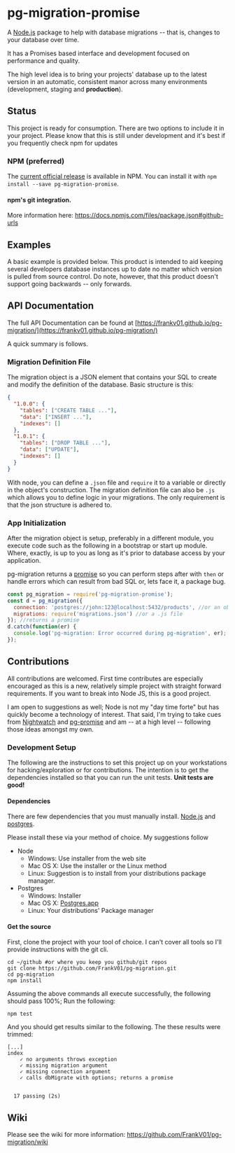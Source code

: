 # pg-migration-promise
A [Node.js](https://nodejs.org/en/) package to help with database migrations -- that is, changes to your
database over time.

It has a Promises based interface and development focused on performance and quality.

The high level idea is to bring your projects' database up to the latest version
in an automatic, consistent manor across many environments (development,
staging and **production**).

## Status
This project is ready for consumption. There are two options to include it in your project.
Please know that this is still under development and it's best if you frequently check
npm for updates

### NPM (preferred)
The [current official release](https://www.npmjs.com/package/pg-migration-promise)
is available in NPM. You can install it with `npm install --save pg-migration-promise`.

#### npm's git integration.
More information here: https://docs.npmjs.com/files/package.json#github-urls

## Examples
A basic example is provided below. This product is intended to aid keeping several
developers database instances up to date no matter which version is pulled from
source control. Do note, however, that this product doesn't
support going backwards -- only forwards.

## API Documentation
The full API Documentation can be found at [https://frankv01.github.io/pg-migration/](https://frankv01.github.io/pg-migration/)

A quick summary is follows.

### Migration Definition File
The migration object is a JSON element that contains your SQL to create and modify the
definition of the database.  Basic structure is this:

```json
{
  "1.0.0": {
    "tables": ["CREATE TABLE ..."],
    "data": ["INSERT ..."],
    "indexes": []
  },
  "1.0.1": {
    "tables": ["DROP TABLE ..."],
    "data": ["UPDATE"],
    "indexes": []
  }
}
```

With node, you can define a `.json` file and `require` it to a variable or directly
in the object's construction. The migration definition file can also be `.js` which
allows you to define logic in your migrations. The only requirement is that the json
structure is adhered to.

### App Initialization
After the migration object is setup, preferably in a different module, you execute
code such as the following in a bootstrap or start up module.  Where, exactly, is up
to you as long as it's prior to database access by your application.

pg-migration returns a [promise](http://bluebirdjs.com/docs/api-reference.html) so you can perform steps after with `then` or handle
errors which can result from bad SQL or, lets face it, a package bug.

```javascript
const pg_migration = require('pg-migration-promise');
const d = pg_migration({
  connection: 'postgres://john:123@localhost:5432/products', //or an object
  migrations: require('migrations.json') //or a .js file
}); //returns a promise
d.catch(function(er) {
  console.log('pg-migration: Error occurred during pg-migration', er);
});
```

## Contributions
All contributions are welcomed. First time contributes are especially
encouraged as this is a new, relatively simple project with straight
forward requirements. If you want to break into Node JS, this is a good
project.

I am open to suggestions as well; Node is not my "day time forte" but
has quickly become a technology of interest. That said, I'm trying to
take cues from [Nightwatch](https://github.com/nightwatchjs/nightwatch)
and [pg-promise](https://github.com/vitaly-t/pg-promise) and am -- at a
high level -- following those ideas amongst my own.

### Development Setup
The following are the instructions to set this project up on your workstations
for hacking/exploration or for contributions. The intention is to get the
dependencies installed so that you can run the unit tests.
**Unit tests are good!**

#### Dependencies

There are few dependencies that you must manually install.
[Node.js](https://nodejs.org/en/) and [postgres](https://www.postgresql.org/).

Please install these via your method of choice. My suggestions follow
- Node
  - Windows: Use installer from the web site
  - Mac OS X: Use the installer or the Linux method
  - Linux: Suggestion is to install from your distributions package manager.
- Postgres
  - Windows: Installer
  - Mac OS X: [Postgres.app](https://postgresapp.com/)
  - Linux: Your distributions' Package manager

#### Get the source

First, clone the project with your tool of choice. I can't cover all tools
so I'll provide instructions with the git cli.

```
cd ~/github #or where you keep you github/git repos
git clone https://github.com/FrankV01/pg-migration.git
cd pg-migration
npm install
```

Assuming the above commands all execute successfully, the following should pass
100%; Run the following:

```npm
npm test
```

And you should get results similar to the following. The these results were
trimmed:

```
[...]
index
    ✓ no arguments throws exception
    ✓ missing migration argument
    ✓ missing connection argument
    ✓ calls dbMigrate with options; returns a promise


  17 passing (2s)
  ```

## Wiki
Please see the wiki for more information: https://github.com/FrankV01/pg-migration/wiki
